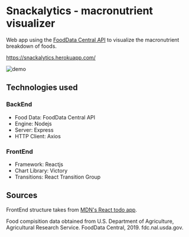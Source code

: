 # Snackalytics - macronutrient visualizer
Web app using the [FoodData Central API](https://fdc.nal.usda.gov/api-guide.html) to visualize the macronutrient breakdown of foods.

https://snackalytics.herokuapp.com/

![demo](https://user-images.githubusercontent.com/18221058/188985399-65ff8314-f45e-4af4-a80d-061273d80112.gif)

## Technologies used
### BackEnd
- Food Data: FoodData Central API
- Engine: Nodejs
- Server: Express
- HTTP Client: Axios

### FrontEnd
- Framework: Reactjs
- Chart Library: Victory
- Transitions: React Transition Group

## Sources
FrontEnd structure takes from [MDN's React todo app](https://github.com/mdn/todo-react).

Food compisition data obtained from U.S. Department of Agriculture, Agricultural Research Service. FoodData Central, 2019. fdc.nal.usda.gov.
